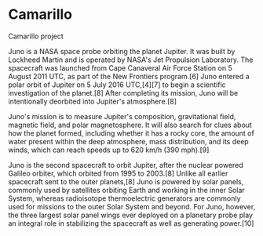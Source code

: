 # Camarillo
Camarillo project


Juno is a NASA space probe orbiting the planet Jupiter. It was built by Lockheed Martin and is operated by NASA's Jet Propulsion Laboratory. The spacecraft was launched from Cape Canaveral Air Force Station on 5 August 2011 UTC, as part of the New Frontiers program.[6] Juno entered a polar orbit of Jupiter on 5 July 2016 UTC,[4][7] to begin a scientific investigation of the planet.[8] After completing its mission, Juno will be intentionally deorbited into Jupiter's atmosphere.[8]

Juno's mission is to measure Jupiter's composition, gravitational field, magnetic field, and polar magnetosphere. It will also search for clues about how the planet formed, including whether it has a rocky core, the amount of water present within the deep atmosphere, mass distribution, and its deep winds, which can reach speeds up to 620 km/h (390 mph).[9]

Juno is the second spacecraft to orbit Jupiter, after the nuclear powered Galileo orbiter, which orbited from 1995 to 2003.[8] Unlike all earlier spacecraft sent to the outer planets,[8] Juno is powered by solar panels, commonly used by satellites orbiting Earth and working in the inner Solar System, whereas radioisotope thermoelectric generators are commonly used for missions to the outer Solar System and beyond. For Juno, however, the three largest solar panel wings ever deployed on a planetary probe play an integral role in stabilizing the spacecraft as well as generating power.[10]


